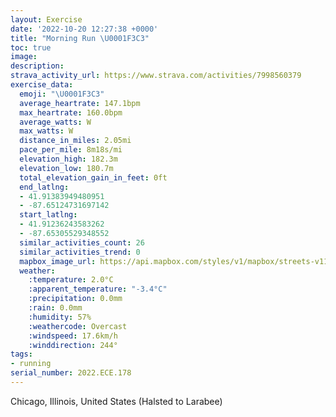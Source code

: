 ```yaml
---
layout: Exercise
date: '2022-10-20 12:27:38 +0000'
title: "Morning Run \U0001F3C3"
toc: true
image:
description:
strava_activity_url: https://www.strava.com/activities/7998560379
exercise_data:
  emoji: "\U0001F3C3"
  average_heartrate: 147.1bpm
  max_heartrate: 160.0bpm
  average_watts: W
  max_watts: W
  distance_in_miles: 2.05mi
  pace_per_mile: 8m18s/mi
  elevation_high: 182.3m
  elevation_low: 180.7m
  total_elevation_gain_in_feet: 0ft
  end_latlng:
  - 41.91383949480951
  - -87.65124731697142
  start_latlng:
  - 41.91236243583262
  - -87.65305529348552
  similar_activities_count: 26
  similar_activities_trend: 0
  mapbox_image_url: https://api.mapbox.com/styles/v1/mapbox/streets-v11/static/path-5+787af2-1.0(sgy~Fll~uOG%7DAD%7DBMiOCmJI%7BMAMGEqBDOAEKEcSEgACuDKsAIqMGsD%3FqBE%7BBBN%40rDBnAAnCHlJAvBJ%60ABdAHbANbWDd%40DFt%40Eb%40%3FJF%40FHzLHfT),pin-s-s+e5b22e(-87.65143,41.9137),pin-s-f+89ae00(-87.64934999999998,41.91387)/auto/800x800?access_token=pk.eyJ1Ijoiam9zaGJlY2ttYW4iLCJhIjoiY205eWR2aDd1MWZ6djJrbXc4a3M0bWZleiJ9.XiG9OWkNcZk2QzjJbxLB4A
  weather:
    :temperature: 2.0°C
    :apparent_temperature: "-3.4°C"
    :precipitation: 0.0mm
    :rain: 0.0mm
    :humidity: 57%
    :weathercode: Overcast
    :windspeed: 17.6km/h
    :winddirection: 244°
tags:
- running
serial_number: 2022.ECE.178
---
```

Chicago, Illinois, United States (Halsted to Larabee)

